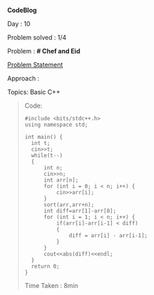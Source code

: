 **CodeBlog**

Day : 10

Problem solved : 1/4

Problem : **# Chef and Eid**

[Problem Statement](https://www.codechef.com/problems/EID)

Approach :

Topics: Basic C++

> Code:
>
>     #include <bits/stdc++.h>
>     using namespace std;
>
>     int main() {
>     	int t;
>     	cin>>t;
>     	while(t--)
>     	{
>     	    int n;
>     	    cin>>n;
>     	    int arr[n];
>     	    for (int i = 0; i < n; i++) {
>     	        cin>>arr[i];
>     	    }
>     	    sort(arr,arr+n);
>     	    int diff=arr[1]-arr[0];
>     	    for (int i = 1; i < n; i++) {
>     	        if(arr[i]-arr[i-1] < diff)
>     	        {
>     	            diff = arr[i] - arr[i-1];
>     	        }
>     	    }
>     	    cout<<abs(diff)<<endl;
>     	}
>     	return 0;
>     }
>
> Time Taken : 8min
